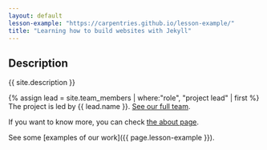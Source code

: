```yaml
---
layout: default
lesson-example: "https://carpentries.github.io/lesson-example/"
title: "Learning how to build websites with Jekyll"
---
```


## Description
{{ site.description }}

{%  assign lead = site.team_members | where:"role", "project lead" | first %}
The project is led by {{ lead.name }}. [See our full team](about#team).

If you want to know more, you can check [the about page](about).

See some [examples of our work]({{ page.lesson-example }}).
